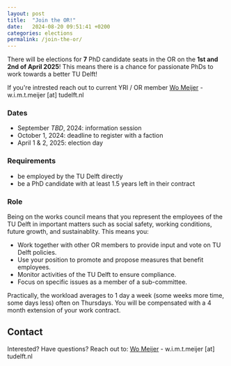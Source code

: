 ```yaml
---
layout: post
title:  "Join the OR!"
date:   2024-08-20 09:51:41 +0200
categories: elections
permalink: /join-the-or/
---
```


There will be elections for **7** PhD candidate seats in the OR on the **1st and 2nd of April 2025**! This means there is a chance for passionate PhDs to work towards a better TU Delft!

If you're intrested reach out to current YRI / OR member [Wo Meijer](https://www.tudelft.nl/io/over-io/personen/meijer-w) - w.i.m.t.meijer [at] tudelft.nl

### Dates

- September _TBD_, 2024: information session
- October 1, 2024: deadline to register with a faction
- April 1 & 2, 2025: election day

### Requirements

- be employed by the TU Delft directly
- be a PhD candidate with at least 1.5 years left in their contract

### Role

Being on the works council means that you represent the employees of the TU Delft in important matters such as social safety, working conditions, future growth, and sustainablity. This means you:

- Work together with other OR members to provide input and vote on TU Delft policies.
- Use your position to promote and propose measures that benefit employees.
- Monitor activities of the TU Delft to ensure compliance.
- Focus on specific issues as a member of a sub-committee.

Practically, the workload averages to 1 day a week (some weeks more time, some days less) often on Thursdays. You will be compensated with a 4 month extension of your work contract.

## Contact

Interested? Have questions? Reach out to: [Wo Meijer](https://www.tudelft.nl/io/over-io/personen/meijer-w) - w.i.m.t.meijer [at] tudelft.nl
